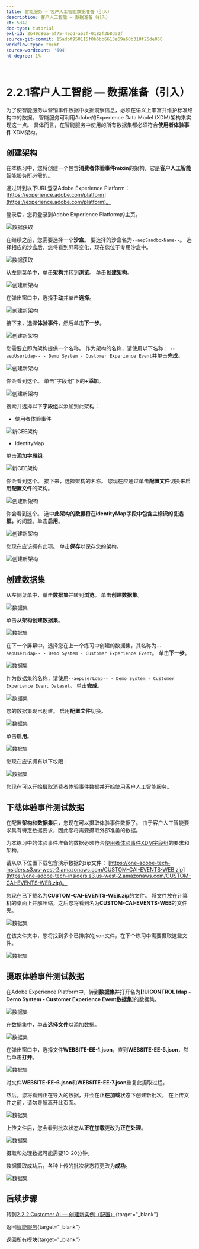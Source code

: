 ```yaml
---
title: 智能服务 — 客户人工智能数据准备（引入）
description: 客户人工智能 — 数据准备（引入）
kt: 5342
doc-type: tutorial
exl-id: 2b49d86a-af75-4ecd-ab3f-0182f3b8da2f
source-git-commit: 15adbf950115f0b6bb6613e69a60b310f25de058
workflow-type: tm+mt
source-wordcount: '694'
ht-degree: 1%

---
```


# 2.2.1客户人工智能 — 数据准备（引入）

为了使智能服务从营销事件数据中发掘洞察信息，必须在语义上丰富并维护标准结构中的数据。 智能服务可利用Adobe的Experience Data Model (XDM)架构来实现这一点。
具体而言，在智能服务中使用的所有数据集都必须符合&#x200B;**使用者体验事件** XDM架构。

## 创建架构

在本练习中，您将创建一个包含&#x200B;**消费者体验事件mixin**&#x200B;的架构，它是&#x200B;**客户人工智能**&#x200B;智能服务所必需的。

通过转到以下URL登录Adobe Experience Platform： [https://experience.adobe.com/platform](https://experience.adobe.com/platform)。

登录后，您将登录到Adobe Experience Platform的主页。

![数据获取](../../datacollection/dc1.2/images/home.png)

在继续之前，您需要选择一个&#x200B;**沙盒**。 要选择的沙盒名为``--aepSandboxName--``。 选择相应的沙盒后，您将看到屏幕变化，现在您位于专用沙盒中。

![数据获取](../../datacollection/dc1.2/images/sb1.png)

从左侧菜单中，单击&#x200B;**架构**&#x200B;并转到&#x200B;**浏览**。 单击&#x200B;**创建架构**。

![创建新架构](./images/createschemabutton.png)

在弹出窗口中，选择&#x200B;**手动**&#x200B;并单击&#x200B;**选择**。

![创建新架构](./images/schmanual.png)

接下来，选择&#x200B;**体验事件**，然后单击&#x200B;**下一步**。

![创建新架构](./images/xdmee.png)

您需要立即为架构提供一个名称。 作为架构的名称，请使用以下名称： `--aepUserLdap-- - Demo System - Customer Experience Event`并单击&#x200B;**完成**。

![创建新架构](./images/schname.png)

你会看到这个。 单击“字段组”下的&#x200B;**+添加**。

![创建新架构](./images/xdmee1.png)

搜索并选择以下&#x200B;**字段组**&#x200B;以添加到此架构：

- 使用者体验事件

![新CEE架构](./images/cee1.png)

- IdentityMap

单击&#x200B;**添加字段组**。

![新CEE架构](./images/cee2.png)

你会看到这个。 接下来，选择架构的名称。 您现在应通过单击&#x200B;**配置文件**&#x200B;切换来启用&#x200B;**配置文件**&#x200B;的架构。

![创建新架构](./images/xdmee3.png)

你会看到这个。 选中&#x200B;**此架构的数据将在identityMap字段中包含主标识的复选框。**&#x200B;的问题。单击&#x200B;**启用**。

![创建新架构](./images/xdmee4.png)

您现在应该拥有此项。 单击&#x200B;**保存**&#x200B;以保存您的架构。

![创建新架构](./images/xdmee5.png)

## 创建数据集

从左侧菜单中，单击&#x200B;**数据集**&#x200B;并转到&#x200B;**浏览**。 单击&#x200B;**创建数据集**。

![数据集](./images/createds.png)

单击&#x200B;**从架构创建数据集**。

![数据集](./images/createdatasetfromschema.png)

在下一个屏幕中，选择您在上一个练习中创建的数据集，其名称为`--aepUserLdap-- - Demo System - Customer Experience Event`。 单击&#x200B;**下一步**。

![数据集](./images/createds1.png)

作为数据集的名称，请使用`--aepUserLdap-- - Demo System - Customer Experience Event Dataset`。 单击&#x200B;**完成**。

![数据集](./images/createds2.png)

您的数据集现已创建。 启用&#x200B;**配置文件**&#x200B;切换。

![数据集](./images/createds3.png)

单击&#x200B;**启用**。

![数据集](./images/createds4.png)

您现在应该拥有以下权限：

![数据集](./images/createds5.png)

您现在可以开始摄取消费者体验事件数据并开始使用客户人工智能服务。

## 下载体验事件测试数据

在配置&#x200B;**架构**&#x200B;和&#x200B;**数据集**&#x200B;后，您现在可以摄取体验事件数据了。 由于客户人工智能要求具有特定数据要求，因此您将需要摄取外部准备的数据。

为本练习中的体验事件准备的数据必须符合[使用者体验事件XDM字段组](https://github.com/adobe/xdm/blob/797cf4930d5a80799a095256302675b1362c9a15/docs/reference/context/experienceevent-consumer.schema.md)的要求和架构。

请从以下位置下载包含演示数据的zip文件： [https://one-adobe-tech-insiders.s3.us-west-2.amazonaws.com/CUSTOM-CAI-EVENTS-WEB.zip](https://one-adobe-tech-insiders.s3.us-west-2.amazonaws.com/CUSTOM-CAI-EVENTS-WEB.zip)。

您现在已下载名为&#x200B;**CUSTOM-CAI-EVENTS-WEB.zip**&#x200B;的文件。 将文件放在计算机的桌面上并解压缩，之后您将看到名为&#x200B;**CUSTOM-CAI-EVENTS-WEB**&#x200B;的文件夹。

![数据集](./images/ingest.png)

在该文件夹中，您将找到多个已排序的json文件，在下个练习中需要摄取这些文件。

![数据集](./images/ingest1a.png)

## 摄取体验事件测试数据

在Adobe Experience Platform中，转到&#x200B;**数据集**&#x200B;并打开名为&#x200B;**[!UICONTROL ldap - Demo System - Customer Experience Event数据集]**&#x200B;的数据集。

![数据集](./images/ingest1.png)

在数据集中，单击&#x200B;**选择文件**&#x200B;以添加数据。

![数据集](./images/ingest2.png)

在弹出窗口中，选择文件&#x200B;**WEBSITE-EE-1.json**，直到&#x200B;**WEBSITE-EE-5.json**，然后单击&#x200B;**打开**。

![数据集](./images/ingest3.png)

对文件&#x200B;**WEBSITE-EE-6.json**&#x200B;和&#x200B;**WEBSITE-EE-7.json**&#x200B;重复此摄取过程。

然后，您将看到正在导入的数据，并会在&#x200B;**正在加载**&#x200B;状态下创建新批次。 在上传文件之前，请勿导航离开此页面。

![数据集](./images/ingest4.png)

上传文件后，您会看到批次状态从&#x200B;**正在加载**&#x200B;更改为&#x200B;**正在处理**。

![数据集](./images/ingest5.png)

摄取和处理数据可能需要10-20分钟。

数据摄取成功后，各种上传的批次状态将更改为&#x200B;**成功**。

![数据集](./images/ingest7.png)

## 后续步骤

转到[2.2.2 Customer AI — 创建新实例（配置）](./ex2.md){target="_blank"}

返回[智能服务](./intelligent-services.md){target="_blank"}

返回[所有模块](./../../../../overview.md){target="_blank"}
